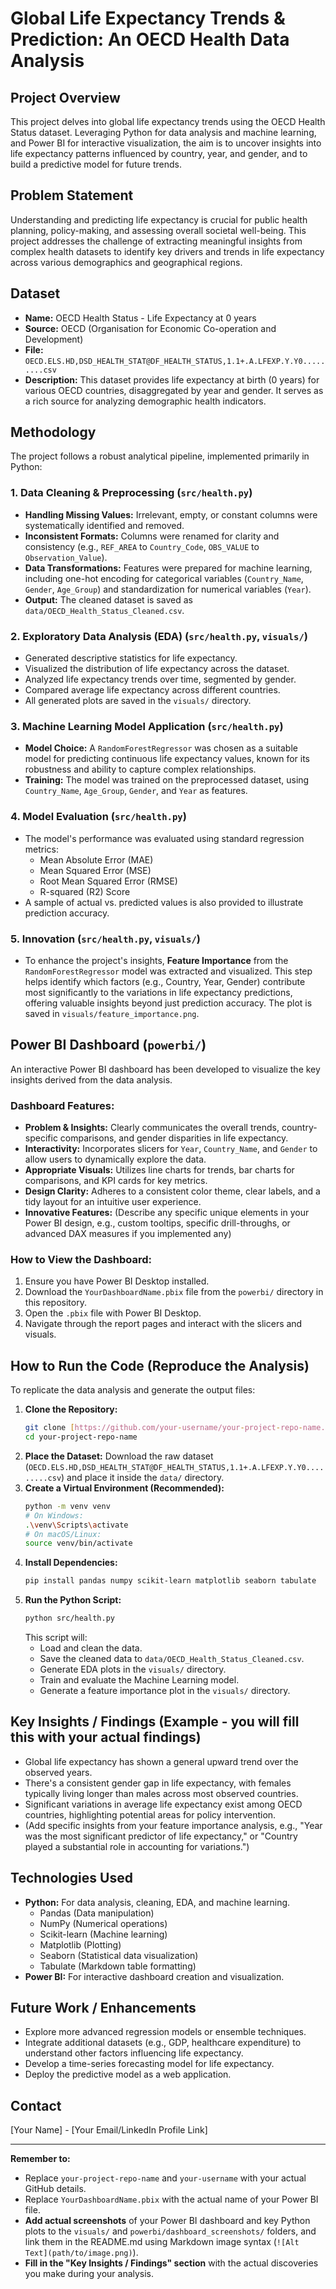 # Global Life Expectancy Trends & Prediction: An OECD Health Data Analysis

## Project Overview

This project delves into global life expectancy trends using the OECD Health Status dataset. Leveraging Python for data analysis and machine learning, and Power BI for interactive visualization, the aim is to uncover insights into life expectancy patterns influenced by country, year, and gender, and to build a predictive model for future trends.

## Problem Statement

Understanding and predicting life expectancy is crucial for public health planning, policy-making, and assessing overall societal well-being. This project addresses the challenge of extracting meaningful insights from complex health datasets to identify key drivers and trends in life expectancy across various demographics and geographical regions.

## Dataset

* **Name:** OECD Health Status - Life Expectancy at 0 years
* **Source:** OECD (Organisation for Economic Co-operation and Development)
* **File:** `OECD.ELS.HD,DSD_HEALTH_STAT@DF_HEALTH_STATUS,1.1+.A.LFEXP.Y.Y0.........csv`
* **Description:** This dataset provides life expectancy at birth (0 years) for various OECD countries, disaggregated by year and gender. It serves as a rich source for analyzing demographic health indicators.

## Methodology

The project follows a robust analytical pipeline, implemented primarily in Python:

### 1. Data Cleaning & Preprocessing (`src/health.py`)
-   **Handling Missing Values:** Irrelevant, empty, or constant columns were systematically identified and removed.
-   **Inconsistent Formats:** Columns were renamed for clarity and consistency (e.g., `REF_AREA` to `Country_Code`, `OBS_VALUE` to `Observation_Value`).
-   **Data Transformations:** Features were prepared for machine learning, including one-hot encoding for categorical variables (`Country_Name`, `Gender`, `Age_Group`) and standardization for numerical variables (`Year`).
-   **Output:** The cleaned dataset is saved as `data/OECD_Health_Status_Cleaned.csv`.

### 2. Exploratory Data Analysis (EDA) (`src/health.py`, `visuals/`)
-   Generated descriptive statistics for life expectancy.
-   Visualized the distribution of life expectancy across the dataset.
-   Analyzed life expectancy trends over time, segmented by gender.
-   Compared average life expectancy across different countries.
-   All generated plots are saved in the `visuals/` directory.

### 3. Machine Learning Model Application (`src/health.py`)
-   **Model Choice:** A `RandomForestRegressor` was chosen as a suitable model for predicting continuous life expectancy values, known for its robustness and ability to capture complex relationships.
-   **Training:** The model was trained on the preprocessed dataset, using `Country_Name`, `Age_Group`, `Gender`, and `Year` as features.

### 4. Model Evaluation (`src/health.py`)
-   The model's performance was evaluated using standard regression metrics:
    -   Mean Absolute Error (MAE)
    -   Mean Squared Error (MSE)
    -   Root Mean Squared Error (RMSE)
    -   R-squared (R2) Score
-   A sample of actual vs. predicted values is also provided to illustrate prediction accuracy.

### 5. Innovation (`src/health.py`, `visuals/`)
-   To enhance the project's insights, **Feature Importance** from the `RandomForestRegressor` model was extracted and visualized. This step helps identify which factors (e.g., Country, Year, Gender) contribute most significantly to the variations in life expectancy predictions, offering valuable insights beyond just prediction accuracy. The plot is saved in `visuals/feature_importance.png`.

## Power BI Dashboard (`powerbi/`)

An interactive Power BI dashboard has been developed to visualize the key insights derived from the data analysis.

### Dashboard Features:
-   **Problem & Insights:** Clearly communicates the overall trends, country-specific comparisons, and gender disparities in life expectancy.
-   **Interactivity:** Incorporates slicers for `Year`, `Country_Name`, and `Gender` to allow users to dynamically explore the data.
-   **Appropriate Visuals:** Utilizes line charts for trends, bar charts for comparisons, and KPI cards for key metrics.
-   **Design Clarity:** Adheres to a consistent color theme, clear labels, and a tidy layout for an intuitive user experience.
-   **Innovative Features:** (Describe any specific unique elements in your Power BI design, e.g., custom tooltips, specific drill-throughs, or advanced DAX measures if you implemented any)

### How to View the Dashboard:
1.  Ensure you have Power BI Desktop installed.
2.  Download the `YourDashboardName.pbix` file from the `powerbi/` directory in this repository.
3.  Open the `.pbix` file with Power BI Desktop.
4.  Navigate through the report pages and interact with the slicers and visuals.

## How to Run the Code (Reproduce the Analysis)

To replicate the data analysis and generate the output files:

1.  **Clone the Repository:**
    ```bash
    git clone [https://github.com/your-username/your-project-repo-name.git](https://github.com/your-username/your-project-repo-name.git)
    cd your-project-repo-name
    ```
2.  **Place the Dataset:**
    Download the raw dataset (`OECD.ELS.HD,DSD_HEALTH_STAT@DF_HEALTH_STATUS,1.1+.A.LFEXP.Y.Y0.........csv`) and place it inside the `data/` directory.
3.  **Create a Virtual Environment (Recommended):**
    ```bash
    python -m venv venv
    # On Windows:
    .\venv\Scripts\activate
    # On macOS/Linux:
    source venv/bin/activate
    ```
4.  **Install Dependencies:**
    ```bash
    pip install pandas numpy scikit-learn matplotlib seaborn tabulate
    ```
5.  **Run the Python Script:**
    ```bash
    python src/health.py
    ```
    This script will:
    -   Load and clean the data.
    -   Save the cleaned data to `data/OECD_Health_Status_Cleaned.csv`.
    -   Generate EDA plots in the `visuals/` directory.
    -   Train and evaluate the Machine Learning model.
    -   Generate a feature importance plot in the `visuals/` directory.

## Key Insights / Findings (Example - you will fill this with your actual findings)

* Global life expectancy has shown a general upward trend over the observed years.
* There's a consistent gender gap in life expectancy, with females typically living longer than males across most observed countries.
* Significant variations in average life expectancy exist among OECD countries, highlighting potential areas for policy intervention.
* (Add specific insights from your feature importance analysis, e.g., "Year was the most significant predictor of life expectancy," or "Country played a substantial role in accounting for variations.")

## Technologies Used

* **Python:** For data analysis, cleaning, EDA, and machine learning.
    * Pandas (Data manipulation)
    * NumPy (Numerical operations)
    * Scikit-learn (Machine learning)
    * Matplotlib (Plotting)
    * Seaborn (Statistical data visualization)
    * Tabulate (Markdown table formatting)
* **Power BI:** For interactive dashboard creation and visualization.

## Future Work / Enhancements

* Explore more advanced regression models or ensemble techniques.
* Integrate additional datasets (e.g., GDP, healthcare expenditure) to understand other factors influencing life expectancy.
* Develop a time-series forecasting model for life expectancy.
* Deploy the predictive model as a web application.

## Contact

[Your Name] - [Your Email/LinkedIn Profile Link]

---

**Remember to:**
* Replace `your-project-repo-name` and `your-username` with your actual GitHub details.
* Replace `YourDashboardName.pbix` with the actual name of your Power BI file.
* **Add actual screenshots** of your Power BI dashboard and key Python plots to the `visuals/` and `powerbi/dashboard_screenshots/` folders, and link them in the README.md using Markdown image syntax (`![Alt Text](path/to/image.png)`).
* **Fill in the "Key Insights / Findings" section** with the actual discoveries you make during your analysis.
